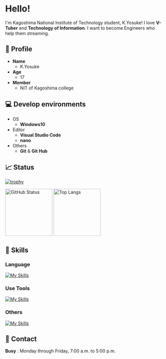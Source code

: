 
# Hello!

I'm  Kagoshima National Institute of Technology student, K.Yosuke! I love **V-Tuber** and **Technology of Information**.
I want to become Engineers who help them streaming.

## 📝 Profile
* **Name**
  * K.Yosuke
* **Age**
  * 17
* **Member**
  * NIT of Kagoshima college

## 💻 Develop environments

* OS
  * **Windows10**
* Editor
  * **Visual Studio Code**
  * **nano**
* Others
  * **Git** & **Git Hub**


 ## 📈 Status
[![trophy](https://github-profile-trophy.vercel.app/?username=aqyuki&theme=light&no-frame=true)](https://github.com/ryo-ma/github-profile-trophy)

<p>
  <img alt="GitHub Status" height="150px" src="https://github-readme-stats.vercel.app/api?username=aqyuki&show_icons=true&theme=light">
  <img alt="Top Langs" height="150px" src="https://github-readme-stats.vercel.app/api/top-langs/?username=aqyuki&layout=compact&theme=light">
</p>

## 🌱 Skills

### Language

[![My Skills](https://skillicons.dev/icons?i=go,html,css,js,ts&theme=light)](https://skillicons.dev)

### Use Tools

[![My Skills](https://skillicons.dev/icons?i=vscode,git,github,docker&theme=light)](https://skillicons.dev)

### Others

[![My Skills](https://skillicons.dev/icons?i=mysql,sqlite,react&theme=light)](https://skillicons.dev)

## 📧 Contact

**Busy** : Monday through Friday, 7:00 a.m. to 5:00 p.m.<br>

